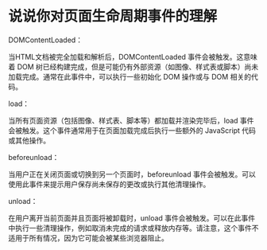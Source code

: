 # 说说你对页面生命周期事件的理解
DOMContentLoaded：

当HTML文档被完全加载和解析后，DOMContentLoaded 事件会被触发。这意味着 DOM 树已经构建完成，但是可能仍有外部资源（如图像、样式表或脚本）尚未加载完成。通常在此事件中，可以执行一些初始化 DOM 操作或与 DOM 相关的代码。

load：

当所有页面资源（包括图像、样式表、脚本等）都加载并渲染完毕后，load 事件会被触发。这个事件通常用于在页面加载完成后执行一些额外的 JavaScript 代码或其他操作。

beforeunload：

当用户正在关闭页面或切换到另一个页面时，beforeunload 事件会被触发。可以使用此事件来提示用户保存尚未保存的更改或执行其他清理操作。

unload：

在用户离开当前页面并且页面将被卸载时，unload 事件会被触发。可以在此事件中执行一些清理操作，例如取消未完成的请求或释放内存等。请注意，这个事件不适用于所有情况，因为它可能会被某些浏览器阻止。